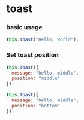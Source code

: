 <demo-mobile location="https://ui.dullar.xyz/earth/#/toast"></demo-mobile>
# toast

### basic usage


``` js
this.Toast("Hello, world");
```


### Set toast position


``` js
this.Toast({
  message: "hello, middle",
  position: "middle"
});

this.Toast({
  message: "hello, middle",
  position: "bottom"
});
```